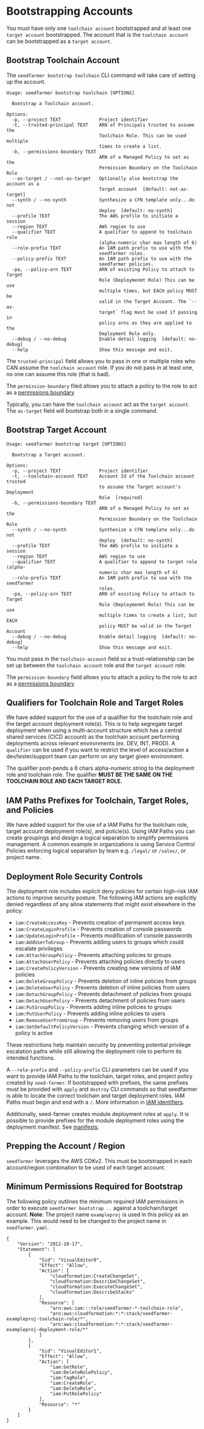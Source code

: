 # Bootstrapping Accounts

You must have only one `toolchain account` bootstrapped and at least one `target account` bootstrapped.  The account that is the `toolchain account` can be bootstrapped as a `target account`.


## Bootstrap Toolchain Account
The `seedfarmer bootstrap toolchain` CLI command will take care of setting up the account.  
```text
Usage: seedfarmer bootstrap toolchain [OPTIONS]

  Bootstrap a Toolchain account.

Options:
  -p, --project TEXT              Project identifier
  -t, --trusted-principal TEXT    ARN of Principals trusted to assume the
                                  Toolchain Role. This can be used multiple
                                  times to create a list.
  -b, --permissions-boundary TEXT
                                  ARN of a Managed Policy to set as the
                                  Permission Boundary on the Toolchain Role
  --as-target / --not-as-target   Optionally also bootstrap the account as a
                                  Target account  [default: not-as-target]
  --synth / --no-synth            Synthesize a CFN template only...do not
                                  deploy  [default: no-synth]
  --profile TEXT                  The AWS profile to initiate a session
  --region TEXT                   AWS region to use
  --qualifier TEXT                A qualifier to append to toolchain role
                                  (alpha-numeric char max length of 6)
  --role-prefix TEXT              An IAM path prefix to use with the
                                  seedfarmer roles.
  --policy-prefix TEXT            An IAM path prefix to use with the
                                  seedfarmer policies.
  -pa, --policy-arn TEXT          ARN of existing Policy to attach to Target
                                  Role (Deploymenmt Role) This can be use
                                  multiple times, but EACH policy MUST be
                                  valid in the Target Account. The `--as-
                                  target` flag must be used if passing in
                                  policy arns as they are applied to the
                                  Deployment Role only.
  --debug / --no-debug            Enable detail logging  [default: no-debug]
  --help                          Show this message and exit.
```

The `trusted-principal` field allows you to pass in one or multiple roles who CAN assume the `toolchain account` role.  If you do not pass in at least one, no one can assume this role (that is bad).

The `permission-boundary` filed allows you to attach a policy to the role to act as a [permissions boundary](https://docs.aws.amazon.com/IAM/latest/UserGuide/access_policies_boundaries.html)

Typically, you can have the `toolchain account` act as the `target account`.  The `as-target` field will bootstrap both in a single command. 


## Bootstrap Target Account

```text
Usage: seedfarmer bootstrap target [OPTIONS]

  Bootstrap a Target account.

Options:
  -p, --project TEXT              Project identifier
  -t, --toolchain-account TEXT    Account Id of the Toolchain account trusted
                                  to assume the Target account's Deployment
                                  Role  [required]
  -b, --permissions-boundary TEXT
                                  ARN of a Managed Policy to set as the
                                  Permission Boundary on the Toolchain Role
  --synth / --no-synth            Synthesize a CFN template only...do not
                                  deploy  [default: no-synth]
  --profile TEXT                  The AWS profile to initiate a session
  --region TEXT                   AWS region to use
  --qualifier TEXT                A qualifier to append to target role (alpha-
                                  numeric char max length of 6)
  --role-prefix TEXT              An IAM path prefix to use with the seedfarmer
                                  roles.
  -pa, --policy-arn TEXT          ARN of existing Policy to attach to Target
                                  Role (Deploymenmt Role) This can be use
                                  multiple times to create a list, but EACH
                                  policy MUST be valid in the Target Account
  --debug / --no-debug            Enable detail logging  [default: no-debug]
  --help                          Show this message and exit.
```

You must pass in the `toolchain-account` field so a trust-relationship can be set up between the `toolchain account` role and the `target account` role.

The `permission-boundary` field allows you to attach a policy to the role to act as a [permissions boundary](https://docs.aws.amazon.com/IAM/latest/UserGuide/access_policies_boundaries.html)


## Qualifiers for Toolchain Role and Target Roles
We have added support for the use of a qualifier for the toolchain role and the target account deployment role(s).  This is to help segregate target deployment when using a multi-account structure which has a central shared services (CICD account) as the toolchain account performing deployments across relevant environments (ex. DEV, INT, PROD). A `qualifier` can be used if you want to restrict the level of access/action a dev/tester/support team can perform on any target given environment.

The qualifier post-pends a 6 chars alpha-numeric string to the deployment role and toolchain role.  The qualifier **MUST BE THE SAME ON THE TOOLCHAIN ROLE AND EACH TARGET ROLE.**


## IAM Paths Prefixes for Toolchain, Target Roles, and Policies
We have added support for the use of a IAM Paths for the toolchain role, target account deployment role(s), and policie(s). Using IAM Paths you can create groupings and design a logical separation to simplify permissions management. A common example in organizations is using Service Control Policies enforcing logical separation by team e.g. `/legal/` or `/sales/`, or project name.

## Deployment Role Security Controls
The deployment role includes explicit deny policies for certain high-risk IAM actions to improve security posture. The following IAM actions are explicitly denied regardless of any allow statements that might exist elsewhere in the policy:

- `iam:CreateAccessKey` - Prevents creation of permanent access keys
- `iam:CreateLoginProfile` - Prevents creation of console passwords
- `iam:UpdateLoginProfile` - Prevents modification of console passwords
- `iam:AddUserToGroup` - Prevents adding users to groups which could escalate privileges
- `iam:AttachGroupPolicy` - Prevents attaching policies to groups
- `iam:AttachUserPolicy` - Prevents attaching policies directly to users
- `iam:CreatePolicyVersion` - Prevents creating new versions of IAM policies
- `iam:DeleteGroupPolicy` - Prevents deletion of inline policies from groups
- `iam:DeleteUserPolicy` - Prevents deletion of inline policies from users
- `iam:DetachGroupPolicy` - Prevents detachment of policies from groups
- `iam:DetachUserPolicy` - Prevents detachment of policies from users
- `iam:PutGroupPolicy` - Prevents adding inline policies to groups
- `iam:PutUserPolicy` - Prevents adding inline policies to users
- `iam:RemoveUserFromGroup` - Prevents removing users from groups
- `iam:SetDefaultPolicyVersion` - Prevents changing which version of a policy is active

These restrictions help maintain security by preventing potential privilege escalation paths while still allowing the deployment role to perform its intended functions.

A `--role-prefix` and `--policy-prefix` CLI parameters can be used if you want to provide IAM Paths to the toolchain, target roles, and project policy created by `seed-farmer`. If bootstrapped with prefixes, the same prefixes must be provided with `apply` and `destroy` CLI commands so that seedfarmer is able to locate the correct toolchain and target deployment roles. IAM Paths must begin and end with a `/`. More information in [IAM identifiers](https://docs.aws.amazon.com/IAM/latest/UserGuide/reference_identifiers.html).

Additionally, seed-farmer creates module deployment roles at `apply`. It is possible to provide prefixes for the module deployment roles using the deployment manifest. See [manifests](manifests.md).

## Prepping the Account / Region
`seedfarmer` leverages the AWS CDKv2.  This must be bootstrapped in each account/region combination to be used of each target account.

## Minimum Permissions Required for Bootstrap
The following policy outlines the minimum required IAM permissions in order to execute `seedfarmer bootstrap ..` against a toolchain/target account. **Note**: The project name `exampleproj` is used in this policy as an example. This would need to be changed to the project name in `seedfarmer.yaml`.

```
{
    "Version": "2012-10-17",
    "Statement": [
        {
            "Sid": "VisualEditor0",
            "Effect": "Allow",
            "Action": [
                "cloudformation:CreateChangeSet",
                "cloudformation:DescribeChangeSet",
                "cloudformation:ExecuteChangeSet",
                "cloudformation:DescribeStacks"
            ],
            "Resource": [
                "arn:aws:iam:::role/seedfarmer-*-toolchain-role",
                "arn:aws:cloudformation:*:*:stack/seedfarmer-exampleproj-toolchain-role/*",
                "arn:aws:cloudformation:*:*:stack/seedfarmer-exampleproj-deployment-role/*"
            ]
        },
        {
            "Sid": "VisualEditor1",
            "Effect": "Allow",
            "Action": [
                "iam:GetRole",
                "iam:DeleteRolePolicy",
                "iam:TagRole",
                "iam:CreateRole",
                "iam:DeleteRole",
                "iam:PutRolePolicy"
            ],
            "Resource": "*"
        }
    ]
}
```
